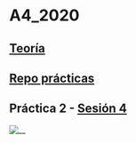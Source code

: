 # A4_2020

## [Teoría](http://ub-gei-sd.github.io)

## [Repo prácticas](https://github.com/UB-GEI-SD/A)

## Práctica 2 - [Sesión 4](http://ub-gei-sd.github.io/Pr2_VUE_2.html)
![__](https://media.giphy.com/media/YFkpsHWCsNUUo/giphy.gif)
